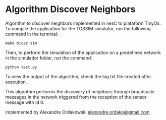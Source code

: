 # Algorithm Discover Neighbors

Algorithm to discover neighbors implemented in nesC to plataform TinyOs.
To compile the application for the TOSSIM simulator, run the following command in the terminal:

    make micaz sim

Then, to perform the simulation of the application on a predefined network in the simulador folder, run the command:

    python test.py

To view the output of the algorithm, check the log.txt file created after execution.

This algorithm performs the discovery of neighbors through broadcaste messages in the network triggered from the reception of the sensor message with id 0.

implemented by Alexandre Ordakowski 
alexandre.ordako@gmail.com
